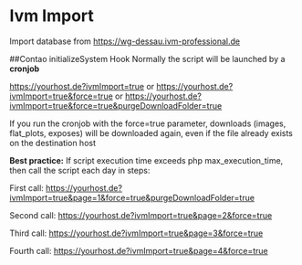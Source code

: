 # Ivm Import

Import database from https://wg-dessau.ivm-professional.de

##Contao initializeSystem Hook
Normally the script will be launched by a **cronjob**

https://yourhost.de?ivmImport=true or https://yourhost.de?ivmImport=true&force=true or https://yourhost.de?ivmImport=true&force=true&purgeDownloadFolder=true

If you run the cronjob with the force=true parameter, downloads (images, flat_plots, exposes) will be downloaded again, even if the file already exists on the destination host

**Best practice:**
If script execution time exceeds php max_execution_time, then call the script each day in steps:

First call: https://yourhost.de?ivmImport=true&page=1&force=true&purgeDownloadFolder=true

Second call: https://yourhost.de?ivmImport=true&page=2&force=true

Third call: https://yourhost.de?ivmImport=true&page=3&force=true

Fourth call: https://yourhost.de?ivmImport=true&page=4&force=true

